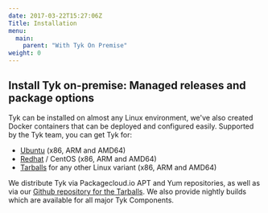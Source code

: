 ```yaml
---
date: 2017-03-22T15:27:06Z
Title: Installation
menu:
  main:
    parent: "With Tyk On Premise"
weight: 0 
---
```


## Install Tyk on-premise: Managed releases and package options

Tyk can be installed on almost any Linux environment, we've also created Docker containers that can be deployed and configured easily. Supported by the Tyk team, you can get Tyk for:

* [Ubuntu][1] (x86, ARM and AMD64)
* [Redhat][2] / CentOS (x86, ARM and AMD64)
* [Tarballs][3] for any other Linux variant (x86, ARM and AMD64)

We distribute Tyk via Packagecloud.io APT and Yum repositories, as well as via our [Github repository for the Tarballs][3]. We also provide nightly builds which are available for all major Tyk Components.



[1]: /get-started/with-tyk-on-premise/installation/on-ubuntu/
[2]: /get-started/with-tyk-on-premise/installation/redhat-rhel-centos/
[3]: https://github.com/TykTechnologies/tyk/releases
[4]: http://tyk-nightlies.s3-website-us-east-1.amazonaws.com/
[5]: http://tyk-dashboard-nightly.s3-website-us-east-1.amazonaws.com/
[6]: http://tyk-pump-nightly.s3-website-us-east-1.amazonaws.com/